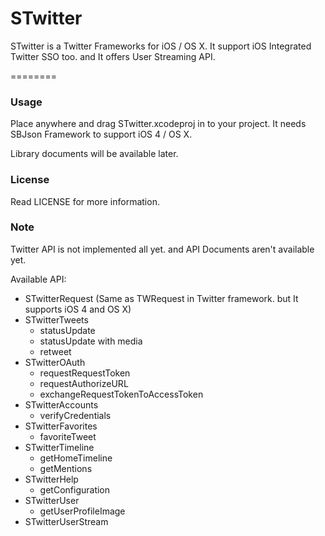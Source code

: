 # STwitter #

STwitter is a Twitter Frameworks for iOS / OS X. It support iOS Integrated Twitter SSO too. and It offers User Streaming API.

========


### Usage ###

Place anywhere and drag STwitter.xcodeproj in to your project. It needs SBJson Framework to support iOS 4 / OS X.

Library documents will be available later.

### License ###

Read LICENSE for more information.

### Note ###

Twitter API is not implemented all yet. and API Documents aren't available yet.

Available API:

* STwitterRequest (Same as TWRequest in Twitter framework. but It supports iOS 4 and OS X)
* STwitterTweets
	* statusUpdate
	* statusUpdate with media
	* retweet
* STwitterOAuth
	* requestRequestToken
	* requestAuthorizeURL
	* exchangeRequestTokenToAccessToken
* STwitterAccounts
	* verifyCredentials
* STwitterFavorites
	* favoriteTweet
* STwitterTimeline
	* getHomeTimeline
	* getMentions
* STwitterHelp
	* getConfiguration
* STwitterUser
	* getUserProfileImage
* STwitterUserStream